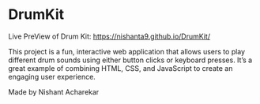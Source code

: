 # DrumKit

Live PreView of Drum Kit: https://nishanta9.github.io/DrumKit/

This project is a fun, interactive web application that allows users to play different drum sounds using either button clicks or keyboard presses. It’s a great example of combining HTML, CSS, and JavaScript to create an engaging user experience.

Made by Nishant Acharekar
